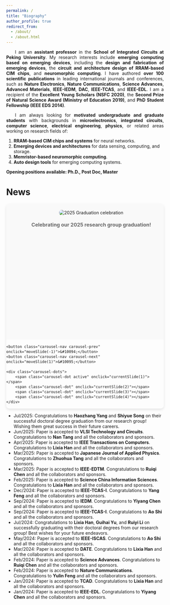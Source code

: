 ```yaml
---
permalink: /
title: "Biography"
author_profile: true
redirect_from: 
  - /about/
  - /about.html
---
```


<p style="text-indent: 2em; text-align: justify;">
I am an <strong>assistant professor</strong> in the <strong>School of Integrated Circuits at Peking University</strong>. My research interests include <strong>emerging computing based on emerging devices</strong>, including the <strong>design and fabrication of emerging devices</strong>, the <strong>circuit and architecture design of RRAM-based CIM chips</strong>, and <strong>neuromorphic computing</strong>. I have authored <strong>over 100 scientific publications</strong> in leading international journals and conferences, such as <strong>Nature Electronics</strong>, <strong>Nature Communications</strong>, <strong>Science Advances</strong>, <strong>Advanced Materials</strong>, <strong>IEEE-IEDM</strong>, <strong>DAC</strong>, <strong>IEEE-TCAS</strong>, and <strong>IEEE-EDL</strong>. I am a recipient of the <strong>Excellent Young Scholars (NSFC 2020)</strong>, the <strong>Second Prize of Natural Science Award (Ministry of Education 2019)</strong>, and <strong>PhD Student Fellowship (IEEE EDS 2014)</strong>.
</p>

<p style="text-indent: 2em; text-align: justify;">
I am always looking for <strong>motivated undergraduate and graduate students</strong> with backgrounds in <strong>microelectronics</strong>, <strong>integrated circuits</strong>, <strong>computer science</strong>, <strong>electrical engineering</strong>, <strong>physics</strong>, or related areas working on research fields of:
</p>

1. **RRAM-based CIM chips and systems** for neural networks.
2. **Emerging devices and architectures** for data sensing, computing, and storage.
3. **Memristor-based neuromorphic computing**.
4. **Auto design tools** for emerging computing systems.

**Opening positions available: Ph.D., Post Doc, Master**

News
======
<style>
.carousel-container {
    position: relative;
    max-width: 800px;
    margin: 20px auto 10px auto;
    overflow: hidden;
    border-radius: 10px;
    box-shadow: 0 4px 8px rgba(0,0,0,0.1);
}

.carousel-slides {
    display: flex;
    transition: transform 0.5s ease-in-out;
}

.carousel-slide {
    min-width: 100%;
    text-align: center;
    padding: 20px;
    background: #f9f9f9;
}

.carousel-slide img {
    max-width: 90%;
    height: auto;
    border-radius: 8px;
    margin-bottom: 10px;
}

.carousel-slide p {
    margin: 10px 0;
    font-size: 16px;
    font-weight: bold;
    color: #666;
}

.carousel-nav {
    position: absolute;
    top: 50%;
    transform: translateY(-50%);
    background: rgba(0,0,0,0.5);
    color: white;
    border: none;
    padding: 10px 15px;
    cursor: pointer;
    border-radius: 50%;
    font-size: 18px;
}

.carousel-nav:hover {
    background: rgba(0,0,0,0.7);
}

.carousel-prev {
    left: 10px;
}

.carousel-next {
    right: 10px;
}

.carousel-dots {
    text-align: center;
    padding: 10px 0;
}

.carousel-dot {
    height: 12px;
    width: 12px;
    margin: 0 5px;
    background-color: #bbb;
    border-radius: 50%;
    display: inline-block;
    cursor: pointer;
    transition: background-color 0.3s ease;
}

.carousel-dot.active,
.carousel-dot:hover {
    background-color: #717171;
}
</style>

<div class="carousel-container">
    <div class="carousel-slides" id="carouselSlides">
         <div class="carousel-slide">
            <img src="../images/news4.jpg" alt="2025 Graduation celebration"/>
            <p>Celebrating our 2025 research group graduation!</p>
        </div>
        <div class="carousel-slide">
            <img src="../images/news3.jpg" alt="VLSI presentation"/>
            <p>Nan Tang presenting at 2025 VLSI.</p>
        </div>
        <div class="carousel-slide">
            <img src="../images/news2.jpg" alt="IEDM presentation"/>
            <p>Yiyang Chen presenting at 2024 IEDM.</p>
        </div>
        <div class="carousel-slide">
            <img src="../images/news1.jpg" alt="2024 Graduation celebration"/>
            <p>Celebrating our 2024 research group graduation!</p>
        </div>
    </div>
    
    <button class="carousel-nav carousel-prev" onclick="moveSlide(-1)">&#10094;</button>
    <button class="carousel-nav carousel-next" onclick="moveSlide(1)">&#10095;</button>
    
    <div class="carousel-dots">
        <span class="carousel-dot active" onclick="currentSlide(1)"></span>
        <span class="carousel-dot" onclick="currentSlide(2)"></span>
        <span class="carousel-dot" onclick="currentSlide(3)"></span>
        <span class="carousel-dot" onclick="currentSlide(4)"></span>
    </div>
</div>

<script>
let slideIndex = 0;
const slides = document.getElementById('carouselSlides');
const totalSlides = document.querySelectorAll('.carousel-slide').length;
const dots = document.querySelectorAll('.carousel-dot');

function showSlide(index) {
    if (index >= totalSlides) slideIndex = 0;
    if (index < 0) slideIndex = totalSlides - 1;
    
    slides.style.transform = `translateX(-${slideIndex * 100}%)`;
    
    dots.forEach(dot => dot.classList.remove('active'));
    dots[slideIndex].classList.add('active');
}

function moveSlide(direction) {
    slideIndex += direction;
    showSlide(slideIndex);
}

function currentSlide(index) {
    slideIndex = index - 1;
    showSlide(slideIndex);
}

// Auto-slide functionality (optional)
setInterval(() => {
    slideIndex++;
    showSlide(slideIndex);
}, 5000);
</script>

* Jul/2025: Congratulations to **Haozhang Yang** and **Shiyue Song** on their successful doctoral degree graduation from our research group! Wishing them great success in their future careers.
* Jun/2025: Paper is accepted to **VLSI Technology and Circuits**. Congratulations to **Nan Tang** and all the collaborators and sponsors.
* Apr/2025: Paper is accepted to **IEEE Transactions on Computers**. Congratulations to **Lixia Han** and all the collaborators and sponsors.
* Mar/2025: Paper is accepted to **Japanese Journal of Applied Physics**. Congratulations to **Zhuohua Tang** and all the collaborators and sponsors.
* Mar/2025: Paper is accepted to **IEEE-EDTM**. Congratulations to **Ruiqi Chen** and all the collaborators and sponsors.
* Feb/2025: Paper is accepted to **Science China Information Sciences**. Congratulations to **Lixia Han** and all the collaborators and sponsors.
* Dec/2024: Paper is accepted to **IEEE-TCAS-I**. Congratulations to **Yang Feng** and all the collaborators and sponsors.
* Sep/2024: Paper is accepted to **IEDM**. Congratulations to **Yiyang Chen** and all the collaborators and sponsors.
* Sep/2024: Paper is accepted to **IEEE-TCAS-I**. Congratulations to **Ao Shi** and all the collaborators and sponsors.
* Jul/2024: Congratulations to **Lixia Han**, **Guihai Yu**, and **Ruiyi Li** on successfully graduating with their doctoral degrees from our research group! Best wishes for your future endeavors.
* May/2024: Paper is accepted to **IEEE-ISCAS**. Congratulations to **Ao Shi** and all the collaborators and sponsors.
* Mar/2024: Paper is accepted to **DATE**. Congratulations to **Lixia Han** and all the collaborators and sponsors.
* Feb/2024: Paper is accepted to **Science Advances**. Congratulations to **Ruiqi Chen** and all the collaborators and sponsors.
* Feb/2024: Paper is accepted to **Nature Communications**. Congratulations to **Yulin Feng** and all the collaborators and sponsors.
* Jan/2024: Paper is accepted to **TCAD**. Congratulations to **Lixia Han** and all the collaborators and sponsors.
* Jan/2024: Paper is accepted to **IEEE-EDL**. Congratulations to **Yiyang Chen** and all the collaborators and sponsors.
